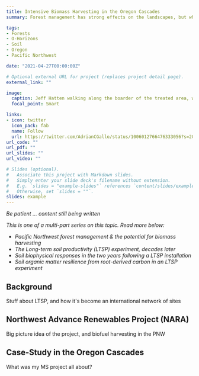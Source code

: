 ```yaml
---
title: Intensive Biomass Harvesting in the Oregon Cascades
summary: Forest management has strong effects on the landscapes, but what happens to soil carbon - and therefore site productivity - following intensive biomass harvesting?  

tags:
- Forests
- O-Horizons
- Soil
- Oregon
- Pacific Northwest

date: "2021-04-27T00:00:00Z"

# Optional external URL for project (replaces project detail page).
external_link: ""

image:
  caption: Jeff Hatten walking along the boarder of the treated area, weather station in the foreground 
  focal_point: Smart

links:
- icon: twitter
  icon_pack: fab
  name: Follow
  url: https://twitter.com/AdrianCGallo/status/1006012766476333056?s=20
url_code: ""
url_pdf: ""
url_slides: ""
url_video: ""

# Slides (optional).
#   Associate this project with Markdown slides.
#   Simply enter your slide deck's filename without extension.
#   E.g. `slides = "example-slides"` references `content/slides/example-slides.md`.
#   Otherwise, set `slides = ""`.
slides: example
---
```


_Be patient ... content still being written_

_This is one of a multi-part series on this topic. Read more below:_ 

- _Pacific Northwest forest management & the potential for biomass harvesting_
- _The Long-term soil productivity (LTSP) experiment, decades later_
- _Soil biophysical responses in the two years following a LTSP installation_
- _Soil organic matter resilience from root-derived carbon in an LTSP experiment_




## Background

Stuff about LTSP, and how it's become an international network of sites


## Northwest Advance Renewables Project (NARA)

Big picture idea of the project, and biofuel harvesting in the PNW


## Case-Study in the Oregon Cascades

What was my MS project all about? 

